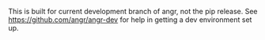 This is built for current development branch of angr, not the pip release. See https://github.com/angr/angr-dev for help in getting a dev environment set up.
